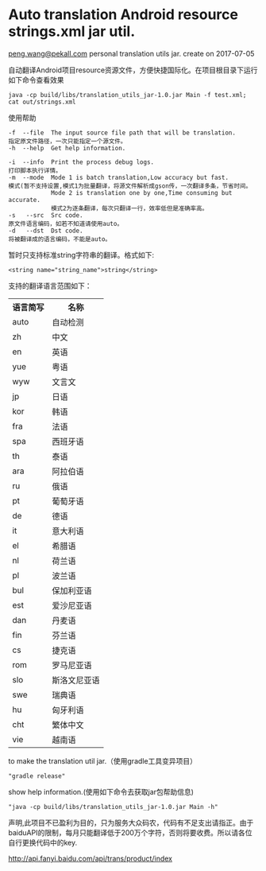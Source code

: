 # Auto translation Android resource strings.xml jar util.
peng.wang@pekall.com personal translation utils jar. create on 2017-07-05

自动翻译Android项目resource资源文件，方便快捷国际化。在项目根目录下运行如下命令查看效果

    java -cp build/libs/translation_utils_jar-1.0.jar Main -f test.xml; cat out/strings.xml
    
使用帮助

    -f	--file	The input source file path that will be translation.
    指定原文件路径，一次只能指定一个源文件。
    -h	--help	Get help information.
    
    -i	--info	Print the process debug logs.
    打印脚本执行详情。
    -m	--mode	Mode 1 is batch translation,Low accuracy but fast.
    模式(暂不支持设置,模式1为批量翻译，将源文件解析成gson传，一次翻译多条，节省时间。
    	      	Mode 2 is translation one by one,Time consuming but accurate.
    	      	模式2为逐条翻译，每次只翻译一行，效率低但是准确率高。
    -s	 --src	Src code.
    原文件语言编码，如若不知道请使用auto。
    -d	 --dst	Dst code.
    将被翻译成的语言编码，不能是auto。
    

暂时只支持标准string字符串的翻译。格式如下:

    <string name="string_name">string</string>

支持的翻译语言范围如下：
<div class="second-wrap twocolumn">
<table class="info-table">
<tr>
<th>语言简写</th>
<th>名称</th>
</tr>
<tr>
<td>auto</td>
<td>自动检测</td>
</tr>
<tr>
<td>zh</td>
<td>中文</td>
</tr>
<tr>
<td>en</td>
<td>英语</td>
</tr>
<tr>
<td>yue</td>
<td>粤语</td>
</tr>
<tr>
<td>wyw</td>
<td>文言文</td>
</tr>
<tr>
<td>jp</td>
<td>日语</td>
</tr>
<tr>
<td>kor</td>
<td>韩语</td>
</tr>
<tr>
<td>fra</td>
<td>法语</td>
</tr>
<tr>
<td>spa</td>
<td>西班牙语</td>
</tr>
<tr>
<td>th</td>
<td>泰语</td>
</tr>
<tr>
<td>ara</td>
<td>阿拉伯语</td>
</tr>
<tr>
<td>ru</td>
<td>俄语</td>
</tr>
<tr>
<td>pt</td>
<td>葡萄牙语</td>
</tr>
<tr>
<td>de</td>
<td>德语</td>
</tr>
<tr>
<td>it</td>
<td>意大利语</td>
</tr>
<tr>
<td>el</td>
<td>希腊语</td>
</tr>
<tr>
<td>nl</td>
<td>荷兰语</td>
</tr>
<tr>
<td>pl</td>
<td>波兰语</td>
</tr>
<tr>
<td>bul</td>
<td>保加利亚语</td>
</tr>
<tr>
<td>est</td>
<td>爱沙尼亚语</td>
</tr>
<tr>
<td>dan</td>
<td>丹麦语</td>
</tr>
<tr>
<td>fin</td>
<td>芬兰语</td>
</tr>
<tr>
<td>cs</td>
<td>捷克语</td>
</tr>
<tr>
<td>rom</td>
<td>罗马尼亚语</td>
</tr>
<tr>
<td>slo</td>
<td>斯洛文尼亚语</td>
</tr>
<tr>
<td>swe</td>
<td>瑞典语</td>
</tr>
<tr>
<td>hu</td>
<td>匈牙利语</td>
</tr>
<tr>
<td>cht</td>
<td>繁体中文</td>
</tr>
<tr>
<td>vie</td>
<td>越南语</td>
</tr>
</table>
</div>
<div class="list-title" id="allDemos">

to make the translation util jar.（使用gradle工具变异项目）

    "gradle release" 

show help information.(使用如下命令去获取jar包帮助信息)

    "java -cp build/libs/translation_utils_jar-1.0.jar Main -h"

声明,此项目不已盈利为目的，只为服务大众码农，代码有不足支出请指正。由于baiduAPI的限制，每月只能翻译低于200万个字符，否则将要收费。所以请各位自行更换代码中的key.

http://api.fanyi.baidu.com/api/trans/product/index


